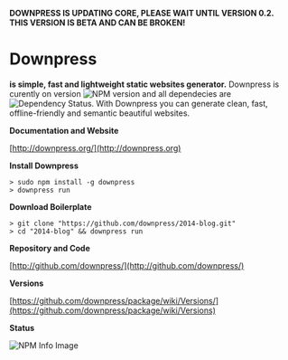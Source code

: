 **DOWNPRESS IS UPDATING CORE, PLEASE WAIT UNTIL VERSION 0.2.
THIS VERSION IS BETA AND CAN BE BROKEN!**

# Downpress

**is simple, fast and lightweight static websites generator.** Downpress is curently on version
![NPM version](https://badge.fury.io/js/downpress.png) and all dependecies are
![Dependency Status](https://david-dm.org/downpress/package.png). With Downpress you can generate
clean, fast, offline-friendly and semantic beautiful websites.

**Documentation and Website**

[http://downpress.org/](http://downpress.org)

**Install Downpress**

    > sudo npm install -g downpress
    > downpress run

**Download Boilerplate**

    > git clone "https://github.com/downpress/2014-blog.git"
    > cd "2014-blog" && downpress run

**Repository and Code**

[http://github.com/downpress/](http://github.com/downpress/)

**Versions**

[https://github.com/downpress/package/wiki/Versions/](https://github.com/downpress/package/wiki/Versions)

**Status**

![NPM Info Image](https://nodei.co/npm/downpress.png)
